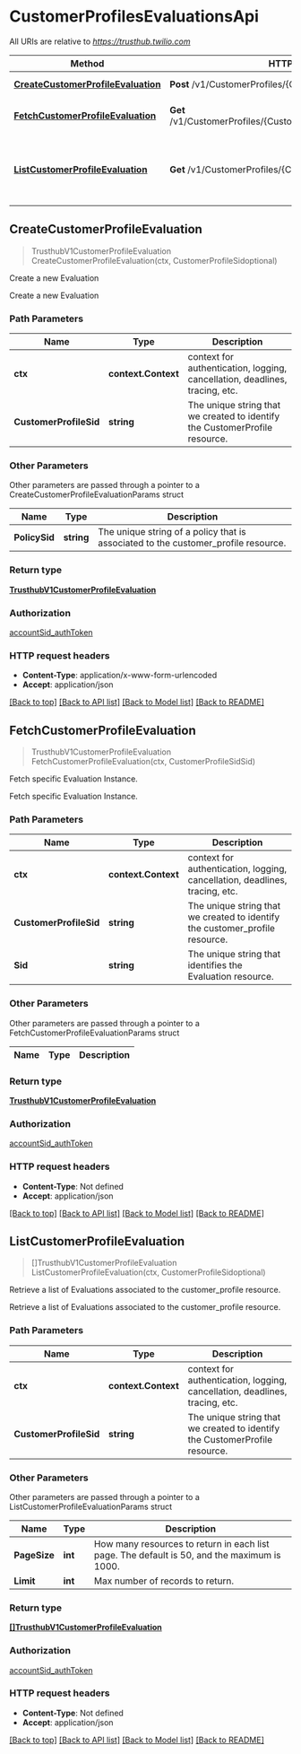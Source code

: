 # CustomerProfilesEvaluationsApi

All URIs are relative to *https://trusthub.twilio.com*

Method | HTTP request | Description
------------- | ------------- | -------------
[**CreateCustomerProfileEvaluation**](CustomerProfilesEvaluationsApi.md#CreateCustomerProfileEvaluation) | **Post** /v1/CustomerProfiles/{CustomerProfileSid}/Evaluations | Create a new Evaluation
[**FetchCustomerProfileEvaluation**](CustomerProfilesEvaluationsApi.md#FetchCustomerProfileEvaluation) | **Get** /v1/CustomerProfiles/{CustomerProfileSid}/Evaluations/{Sid} | Fetch specific Evaluation Instance.
[**ListCustomerProfileEvaluation**](CustomerProfilesEvaluationsApi.md#ListCustomerProfileEvaluation) | **Get** /v1/CustomerProfiles/{CustomerProfileSid}/Evaluations | Retrieve a list of Evaluations associated to the customer_profile resource.



## CreateCustomerProfileEvaluation

> TrusthubV1CustomerProfileEvaluation CreateCustomerProfileEvaluation(ctx, CustomerProfileSidoptional)

Create a new Evaluation

Create a new Evaluation

### Path Parameters


Name | Type | Description
------------- | ------------- | -------------
**ctx** | **context.Context** | context for authentication, logging, cancellation, deadlines, tracing, etc.
**CustomerProfileSid** | **string** | The unique string that we created to identify the CustomerProfile resource.

### Other Parameters

Other parameters are passed through a pointer to a CreateCustomerProfileEvaluationParams struct


Name | Type | Description
------------- | ------------- | -------------
**PolicySid** | **string** | The unique string of a policy that is associated to the customer_profile resource.

### Return type

[**TrusthubV1CustomerProfileEvaluation**](TrusthubV1CustomerProfileEvaluation.md)

### Authorization

[accountSid_authToken](../README.md#accountSid_authToken)

### HTTP request headers

- **Content-Type**: application/x-www-form-urlencoded
- **Accept**: application/json

[[Back to top]](#) [[Back to API list]](../README.md#documentation-for-api-endpoints)
[[Back to Model list]](../README.md#documentation-for-models)
[[Back to README]](../README.md)


## FetchCustomerProfileEvaluation

> TrusthubV1CustomerProfileEvaluation FetchCustomerProfileEvaluation(ctx, CustomerProfileSidSid)

Fetch specific Evaluation Instance.

Fetch specific Evaluation Instance.

### Path Parameters


Name | Type | Description
------------- | ------------- | -------------
**ctx** | **context.Context** | context for authentication, logging, cancellation, deadlines, tracing, etc.
**CustomerProfileSid** | **string** | The unique string that we created to identify the customer_profile resource.
**Sid** | **string** | The unique string that identifies the Evaluation resource.

### Other Parameters

Other parameters are passed through a pointer to a FetchCustomerProfileEvaluationParams struct


Name | Type | Description
------------- | ------------- | -------------

### Return type

[**TrusthubV1CustomerProfileEvaluation**](TrusthubV1CustomerProfileEvaluation.md)

### Authorization

[accountSid_authToken](../README.md#accountSid_authToken)

### HTTP request headers

- **Content-Type**: Not defined
- **Accept**: application/json

[[Back to top]](#) [[Back to API list]](../README.md#documentation-for-api-endpoints)
[[Back to Model list]](../README.md#documentation-for-models)
[[Back to README]](../README.md)


## ListCustomerProfileEvaluation

> []TrusthubV1CustomerProfileEvaluation ListCustomerProfileEvaluation(ctx, CustomerProfileSidoptional)

Retrieve a list of Evaluations associated to the customer_profile resource.

Retrieve a list of Evaluations associated to the customer_profile resource.

### Path Parameters


Name | Type | Description
------------- | ------------- | -------------
**ctx** | **context.Context** | context for authentication, logging, cancellation, deadlines, tracing, etc.
**CustomerProfileSid** | **string** | The unique string that we created to identify the CustomerProfile resource.

### Other Parameters

Other parameters are passed through a pointer to a ListCustomerProfileEvaluationParams struct


Name | Type | Description
------------- | ------------- | -------------
**PageSize** | **int** | How many resources to return in each list page. The default is 50, and the maximum is 1000.
**Limit** | **int** | Max number of records to return.

### Return type

[**[]TrusthubV1CustomerProfileEvaluation**](TrusthubV1CustomerProfileEvaluation.md)

### Authorization

[accountSid_authToken](../README.md#accountSid_authToken)

### HTTP request headers

- **Content-Type**: Not defined
- **Accept**: application/json

[[Back to top]](#) [[Back to API list]](../README.md#documentation-for-api-endpoints)
[[Back to Model list]](../README.md#documentation-for-models)
[[Back to README]](../README.md)


